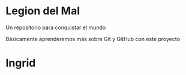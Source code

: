 # Legion del Mal
Un repositorio para conquistar el mundo

Básicamente aprenderemos más sobre Git y GitHub con este proyecto


# Ingrid


